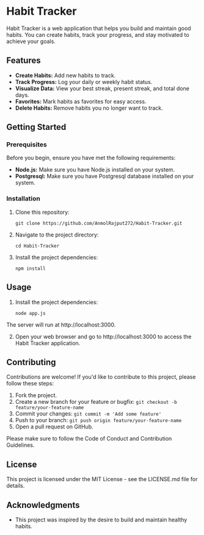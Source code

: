 # Habit Tracker

Habit Tracker is a web application that helps you build and maintain good habits. You can create habits, track your progress, and stay motivated to achieve your goals.

## Features

- **Create Habits:** Add new habits to track.
- **Track Progress:** Log your daily or weekly habit status.
- **Visualize Data:** View your best streak, present streak, and total done days.
- **Favorites:** Mark habits as favorites for easy access.
- **Delete Habits:** Remove habits you no longer want to track.

## Getting Started

### Prerequisites

Before you begin, ensure you have met the following requirements:

- **Node.js:** Make sure you have Node.js installed on your system.
- **Postgresql:** Make sure you have Postgresql database installed on your system.

### Installation

1. Clone this repository:

   ```shell
   git clone https://github.com/AnmolRajput272/Habit-Tracker.git

2. Navigate to the project directory:

   ```shell
   cd Habit-Tracker

3. Install the project dependencies:

   ```shell
   npm install

## Usage

1. Install the project dependencies:

   ```shell
   node app.js

The server will run at http://localhost:3000.

2. Open your web browser and go to http://localhost:3000 to access the Habit Tracker application.

## Contributing

Contributions are welcome! If you'd like to contribute to this project, please follow these steps:

1. Fork the project.
2. Create a new branch for your feature or bugfix: `git checkout -b feature/your-feature-name`
3. Commit your changes: `git commit -m 'Add some feature'`
4. Push to your branch: `git push origin feature/your-feature-name`
5. Open a pull request on GitHub.

Please make sure to follow the Code of Conduct and Contribution Guidelines.

## License

This project is licensed under the MIT License - see the LICENSE.md file for details.

## Acknowledgments

- This project was inspired by the desire to build and maintain healthy habits.


